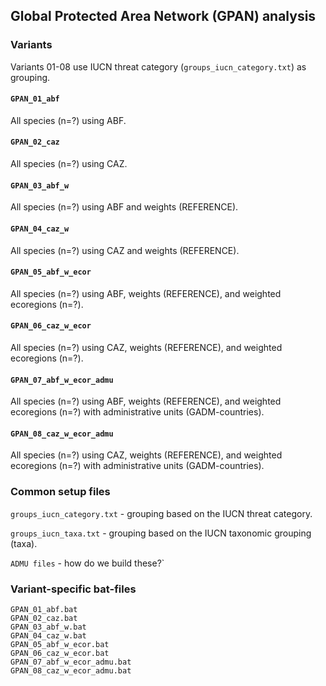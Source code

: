 
## Global Protected Area Network (GPAN) analysis

### Variants

Variants 01-08 use IUCN threat category (`groups_iucn_category.txt`) as grouping.

#### `GPAN_01_abf`

All species (n=?) using ABF.

#### `GPAN_02_caz`

All species (n=?) using CAZ.

#### `GPAN_03_abf_w`

All species (n=?) using ABF and weights (REFERENCE).

#### `GPAN_04_caz_w`

All species (n=?) using CAZ and weights (REFERENCE).

#### `GPAN_05_abf_w_ecor`

All species (n=?) using ABF, weights (REFERENCE), and weighted ecoregions (n=?).

#### `GPAN_06_caz_w_ecor`

All species (n=?) using CAZ, weights (REFERENCE), and weighted ecoregions (n=?).

#### `GPAN_07_abf_w_ecor_admu`

All species (n=?) using ABF, weights (REFERENCE), and weighted ecoregions (n=?) with administrative units (GADM-countries).

#### `GPAN_08_caz_w_ecor_admu`

All species (n=?) using CAZ, weights (REFERENCE), and weighted ecoregions (n=?) with administrative units (GADM-countries).

### Common setup files

`groups_iucn_category.txt` - grouping based on the IUCN threat category.  

`groups_iucn_taxa.txt` - grouping based on the IUCN taxonomic grouping (taxa).  

`ADMU files` - how do we build these?` 

### Variant-specific bat-files

`GPAN_01_abf.bat`  
`GPAN_02_caz.bat`  
`GPAN_03_abf_w.bat`  
`GPAN_04_caz_w.bat`  
`GPAN_05_abf_w_ecor.bat`  
`GPAN_06_caz_w_ecor.bat`  
`GPAN_07_abf_w_ecor_admu.bat`  
`GPAN_08_caz_w_ecor_admu.bat`  
